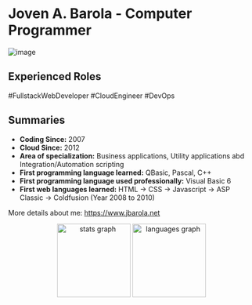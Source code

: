 #  Joven A. Barola - Computer Programmer

![image](https://user-images.githubusercontent.com/129955/236810349-2b1674fc-7fba-4d03-a41b-0f43bcb034b9.png)

## Experienced Roles
#FullstackWebDeveloper
#CloudEngineer
#DevOps

## Summaries
- **Coding Since:** 2007
- **Cloud Since:** 2012
- **Area of specialization:** Business applications, Utility applications abd Integration/Automation scripting
- **First programming language learned:** QBasic, Pascal, C++
- **First programming language used professionally:** Visual Basic 6
- **First web languages learned:** HTML -> CSS -> Javascript -> ASP Classic -> Coldfusion (Year 2008 to 2010)

More details about me: https://www.jbarola.net

<div align="center">
  <img src="https://github-readme-stats.vercel.app/api?username=jovenbarola&hide_title=false&hide_rank=false&show_icons=true&include_all_commits=true&count_private=true&disable_animations=false&theme=dracula&locale=en&hide_border=false&order=1" height="150" alt="stats graph"  />
  <img src="https://github-readme-stats.vercel.app/api/top-langs?username=jovenbarola&locale=en&hide_title=false&layout=compact&card_width=320&langs_count=5&theme=dracula&hide_border=false&order=2" height="150" alt="languages graph"  />
</div>


